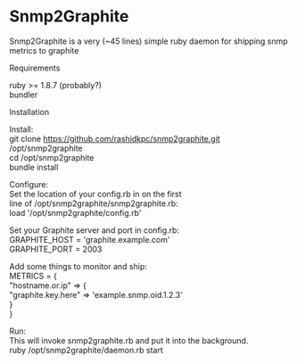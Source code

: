 Snmp2Graphite
=============

Snmp2Graphite is a very (~45 lines) simple ruby daemon for shipping snmp 
metrics to graphite  

Requirements  

ruby >= 1.8.7 (probably?)  
bundler  

Installation  

Install:  
git clone https://github.com/rashidkpc/snmp2graphite.git /opt/snmp2graphite  
cd /opt/snmp2graphite  
bundle install  

Configure:  
Set the location of your config.rb in on the first  
line of /opt/snmp2graphite/snmp2graphite.rb:  
load '/opt/snmp2graphite/config.rb'  

Set your Graphite server and port in config.rb:  
GRAPHITE_HOST = 'graphite.example.com'  
GRAPHITE_PORT = 2003  

Add some things to monitor and ship:  
METRICS   = {  
  "hostname.or.ip" => {  
    "graphite.key.here"  => 'example.snmp.oid.1.2.3'  
  }  
}  

Run:  
This will invoke snmp2graphite.rb and put it into the background.  
ruby /opt/snmp2graphite/daemon.rb start
